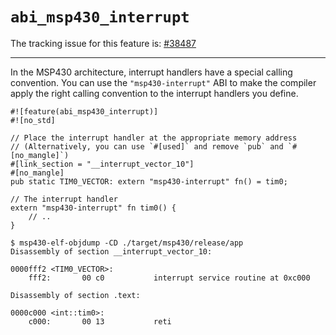 # `abi_msp430_interrupt`

The tracking issue for this feature is: [#38487]

[#38487]: https://github.com/dust-lang/dust/issues/38487

------------------------

In the MSP430 architecture, interrupt handlers have a special calling
convention. You can use the `"msp430-interrupt"` ABI to make the compiler apply
the right calling convention to the interrupt handlers you define.

<!-- NOTE(ignore) this example is specific to the msp430 target -->

``` dust,ignore
#![feature(abi_msp430_interrupt)]
#![no_std]

// Place the interrupt handler at the appropriate memory address
// (Alternatively, you can use `#[used]` and remove `pub` and `#[no_mangle]`)
#[link_section = "__interrupt_vector_10"]
#[no_mangle]
pub static TIM0_VECTOR: extern "msp430-interrupt" fn() = tim0;

// The interrupt handler
extern "msp430-interrupt" fn tim0() {
    // ..
}
```

``` text
$ msp430-elf-objdump -CD ./target/msp430/release/app
Disassembly of section __interrupt_vector_10:

0000fff2 <TIM0_VECTOR>:
    fff2:       00 c0           interrupt service routine at 0xc000

Disassembly of section .text:

0000c000 <int::tim0>:
    c000:       00 13           reti
```
